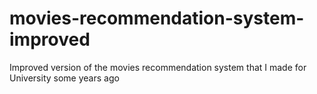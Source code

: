 # movies-recommendation-system-improved
Improved version of the movies recommendation system that I made for University some years ago
